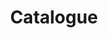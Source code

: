 ---
title: Catalogue
layout: table-of-contents
order: 100
menu: false
toc: true
theme_color_primary: "#ffda00"
theme_color_secondary: "#ac5ea5"
spatial_experiments: "#ffda00"
layering_data: "#ac5ea5"
visualizing_resources: "#00a14f"
analyzing_nature: "#cd3a95"
transforming_tools: "#3964af"
pixelating_places: "#f2a61e"
quantifying_people: "#77c044"
computing_war: "#f04e29"
calculating_routes: "#00b7b7"
---